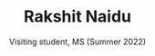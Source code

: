 ---
layout: page
title: Rakshit Naidu
subtitle: Visiting student, MS (Summer 2022)
interests: Privacy and Fairness
nextposition: PhD student at Georgia Tech
img: https://rakshit-naidu.github.io/images/Rakshit_headshot.jpg
redirect: https://rakshit-naidu.github.io
importance: 5
category: Former Students
---